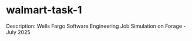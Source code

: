 # walmart-task-1

<p>
Description: Wells Fargo Software Engineering Job Simulation on Forage - July 2025
</p>
